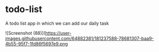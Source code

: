 # todo-list
A todo list app in which we can add our daily task

![Screenshot (88)](https://user-images.githubusercontent.com/64882381/181237588-78681307-baa9-4b55-95f7-1fd86f5697e9.png
